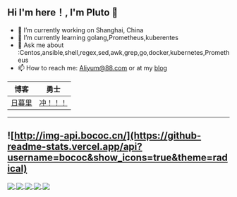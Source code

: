 ## Hi I'm here！, I'm Pluto 👋

- 🔭 I’m currently working on Shanghai, China
- 🌱 I’m currently learning golang,Prometheus,kuberentes
- 💬 Ask me about :Centos,ansible,shell,regex,sed,awk,grep,go,docker,kubernetes,Prometheus
- 📫 How to reach me: [Aliyum@88.com](mailto:Aliyum@88.com) or at my [blog](https://www.bococ.cn)

| 博客                            | 勇士                                  |
| ------------------------------- | ------------------------------------- |
| [日暮里](https://www.bococ.cn/) | [冲！！！](https://img-api.bococ.cn/) |

------

![http://img-api.bococ.cn/](https://github-readme-stats.vercel.app/api?username=bococ&show_icons=true&theme=radical)
---

<a href="https://github.com/bococ/trino-operator">
  <img align="center" src="https://github-readme-stats.vercel.app/api/pin/?username=bococ&repo=trino-operator&show_icons=true&theme=radical" />
</a>
<a href="https://github.com/bococ/hive-metastore-operator">
  <img align="center" src="https://github-readme-stats.vercel.app/api/pin/?username=bococ&repo=hive-metastore-operator&show_icons=true&theme=radical" />
</a>
<a href="http://img-api.bococ.cn/">
  <img align="center" src="https://github-readme-stats.vercel.app/api/pin/?username=bococ&repo=img-api&show_icons=true&theme=radical" />
</a>


<a href="https://github.com/bococ/argo-workflow-operator">
  <img align="center" src="https://github-readme-stats.vercel.app/api/pin/?username=bococ&repo=argo-workflow-operator&show_icons=true&theme=radical" />
</a>

<a href="http://img-api.bococ.cn/">
  <img align="center" src="https://github-readme-stats.vercel.app/api/top-langs/?username=bococ&hide=javascript,html,css,jinja&layout=compact&theme=radical" />
</a>
